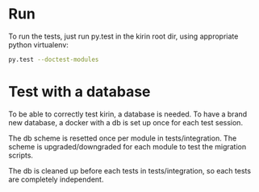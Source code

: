 # Run

To run the tests, just run py.test in the kirin root dir, using appropriate python virtualenv:
```bash
py.test --doctest-modules
```
 
# Test with a database

To be able to correctly test kirin, a database is needed.
To have a brand new database, a docker with a db is set up once for each test session.

The db scheme is resetted once per module in tests/integration.
The scheme is upgraded/downgraded for each module to test the migration scripts.

The db is cleaned up before each tests in tests/integration, so each tests are completely independent.
